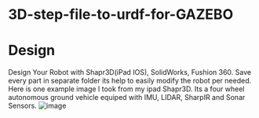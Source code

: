 # 3D-step-file-to-urdf-for-GAZEBO

# Design 
Design Your Robot with Shapr3D(iPad IOS), SolidWorks, Fushion 360. Save every part in separate folder its help to easily modify the robot per needed. Here is one example image I took from my ipad Shapr3D. Its a four wheel autonomous ground vehicle equiped with IMU, LIDAR, SharpIR and Sonar Sensors.
![image](https://github.com/Tihan-hossain/3D-step-file-to-urdf-for-GAZEBO/assets/73034571/9f6dca02-27a7-4435-8198-e4a6bc8b3b47)
